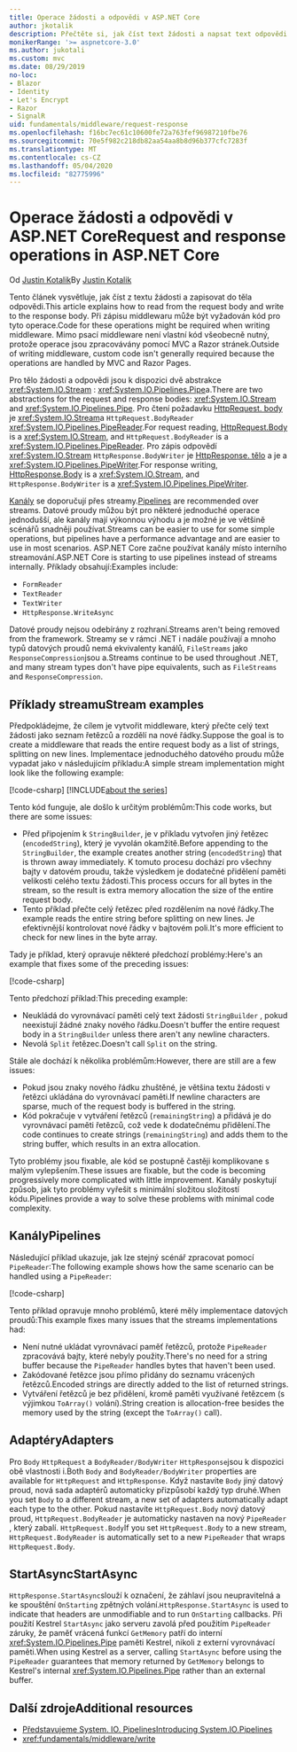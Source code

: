 ```yaml
---
title: Operace žádosti a odpovědi v ASP.NET Core
author: jkotalik
description: Přečtěte si, jak číst text žádosti a napsat text odpovědi v ASP.NET Core.
monikerRange: '>= aspnetcore-3.0'
ms.author: jukotali
ms.custom: mvc
ms.date: 08/29/2019
no-loc:
- Blazor
- Identity
- Let's Encrypt
- Razor
- SignalR
uid: fundamentals/middleware/request-response
ms.openlocfilehash: f16bc7ec61c10600fe72a763fef96987210fbe76
ms.sourcegitcommit: 70e5f982c218db82aa54aa8b8d96b377cfc7283f
ms.translationtype: MT
ms.contentlocale: cs-CZ
ms.lasthandoff: 05/04/2020
ms.locfileid: "82775996"
---
```

# <a name="request-and-response-operations-in-aspnet-core"></a><span data-ttu-id="480ac-103">Operace žádosti a odpovědi v ASP.NET Core</span><span class="sxs-lookup"><span data-stu-id="480ac-103">Request and response operations in ASP.NET Core</span></span>

<span data-ttu-id="480ac-104">Od [Justin Kotalik](https://github.com/jkotalik)</span><span class="sxs-lookup"><span data-stu-id="480ac-104">By [Justin Kotalik](https://github.com/jkotalik)</span></span>

<span data-ttu-id="480ac-105">Tento článek vysvětluje, jak číst z textu žádosti a zapisovat do těla odpovědi.</span><span class="sxs-lookup"><span data-stu-id="480ac-105">This article explains how to read from the request body and write to the response body.</span></span> <span data-ttu-id="480ac-106">Při zápisu middlewaru může být vyžadován kód pro tyto operace.</span><span class="sxs-lookup"><span data-stu-id="480ac-106">Code for these operations might be required when writing middleware.</span></span> <span data-ttu-id="480ac-107">Mimo psací middleware není vlastní kód všeobecně nutný, protože operace jsou zpracovávány pomocí MVC a Razor stránek.</span><span class="sxs-lookup"><span data-stu-id="480ac-107">Outside of writing middleware, custom code isn't generally required because the operations are handled by MVC and Razor Pages.</span></span>

<span data-ttu-id="480ac-108">Pro tělo žádosti a odpovědi jsou k dispozici dvě abstrakce <xref:System.IO.Stream> : <xref:System.IO.Pipelines.Pipe>a.</span><span class="sxs-lookup"><span data-stu-id="480ac-108">There are two abstractions for the request and response bodies: <xref:System.IO.Stream> and <xref:System.IO.Pipelines.Pipe>.</span></span> <span data-ttu-id="480ac-109">Pro čtení požadavku [HttpRequest. body](xref:Microsoft.AspNetCore.Http.HttpRequest.Body) je <xref:System.IO.Stream>a `HttpRequest.BodyReader` <xref:System.IO.Pipelines.PipeReader>.</span><span class="sxs-lookup"><span data-stu-id="480ac-109">For request reading, [HttpRequest.Body](xref:Microsoft.AspNetCore.Http.HttpRequest.Body) is a <xref:System.IO.Stream>, and `HttpRequest.BodyReader` is a <xref:System.IO.Pipelines.PipeReader>.</span></span> <span data-ttu-id="480ac-110">Pro zápis odpovědí <xref:System.IO.Stream> `HttpResponse.BodyWriter` je [HttpResponse. tělo](xref:Microsoft.AspNetCore.Http.HttpResponse.Body) a je a <xref:System.IO.Pipelines.PipeWriter>.</span><span class="sxs-lookup"><span data-stu-id="480ac-110">For response writing, [HttpResponse.Body](xref:Microsoft.AspNetCore.Http.HttpResponse.Body) is a <xref:System.IO.Stream>, and `HttpResponse.BodyWriter` is a <xref:System.IO.Pipelines.PipeWriter>.</span></span>

<span data-ttu-id="480ac-111">[Kanály](/dotnet/standard/io/pipelines) se doporučují přes streamy.</span><span class="sxs-lookup"><span data-stu-id="480ac-111">[Pipelines](/dotnet/standard/io/pipelines) are recommended over streams.</span></span> <span data-ttu-id="480ac-112">Datové proudy můžou být pro některé jednoduché operace jednodušší, ale kanály mají výkonnou výhodu a je možné je ve většině scénářů snadněji používat.</span><span class="sxs-lookup"><span data-stu-id="480ac-112">Streams can be easier to use for some simple operations, but pipelines have a performance advantage and are easier to use in most scenarios.</span></span> <span data-ttu-id="480ac-113">ASP.NET Core začne používat kanály místo interního streamování.</span><span class="sxs-lookup"><span data-stu-id="480ac-113">ASP.NET Core is starting to use pipelines instead of streams internally.</span></span> <span data-ttu-id="480ac-114">Příklady obsahují:</span><span class="sxs-lookup"><span data-stu-id="480ac-114">Examples include:</span></span>

* `FormReader`
* `TextReader`
* `TextWriter`
* `HttpResponse.WriteAsync`

<span data-ttu-id="480ac-115">Datové proudy nejsou odebírány z rozhraní.</span><span class="sxs-lookup"><span data-stu-id="480ac-115">Streams aren't being removed from the framework.</span></span> <span data-ttu-id="480ac-116">Streamy se v rámci .NET i nadále používají a mnoho typů datových proudů nemá ekvivalenty kanálů, `FileStreams` jako `ResponseCompression`jsou a.</span><span class="sxs-lookup"><span data-stu-id="480ac-116">Streams continue to be used throughout .NET, and many stream types don't have pipe equivalents, such as `FileStreams` and `ResponseCompression`.</span></span>

## <a name="stream-examples"></a><span data-ttu-id="480ac-117">Příklady streamu</span><span class="sxs-lookup"><span data-stu-id="480ac-117">Stream examples</span></span>

<span data-ttu-id="480ac-118">Předpokládejme, že cílem je vytvořit middleware, který přečte celý text žádosti jako seznam řetězců a rozdělí na nové řádky.</span><span class="sxs-lookup"><span data-stu-id="480ac-118">Suppose the goal is to create a middleware that reads the entire request body as a list of strings, splitting on new lines.</span></span> <span data-ttu-id="480ac-119">Implementace jednoduchého datového proudu může vypadat jako v následujícím příkladu:</span><span class="sxs-lookup"><span data-stu-id="480ac-119">A simple stream implementation might look like the following example:</span></span>

[!code-csharp[](request-response/samples/3.x/RequestResponseSample/Startup.cs?name=GetListOfStringsFromStream)]
[!INCLUDE[about the series](~/includes/code-comments-loc.md)]

<span data-ttu-id="480ac-120">Tento kód funguje, ale došlo k určitým problémům:</span><span class="sxs-lookup"><span data-stu-id="480ac-120">This code works, but there are some issues:</span></span>

* <span data-ttu-id="480ac-121">Před připojením k `StringBuilder`, je v příkladu vytvořen jiný řetězec (`encodedString`), který je vyvolán okamžitě.</span><span class="sxs-lookup"><span data-stu-id="480ac-121">Before appending to the `StringBuilder`, the example creates another string (`encodedString`) that is thrown away immediately.</span></span> <span data-ttu-id="480ac-122">K tomuto procesu dochází pro všechny bajty v datovém proudu, takže výsledkem je dodatečné přidělení paměti velikosti celého textu žádosti.</span><span class="sxs-lookup"><span data-stu-id="480ac-122">This process occurs for all bytes in the stream, so the result is extra memory allocation the size of the entire request body.</span></span>
* <span data-ttu-id="480ac-123">Tento příklad přečte celý řetězec před rozdělením na nové řádky.</span><span class="sxs-lookup"><span data-stu-id="480ac-123">The example reads the entire string before splitting on new lines.</span></span> <span data-ttu-id="480ac-124">Je efektivnější kontrolovat nové řádky v bajtovém poli.</span><span class="sxs-lookup"><span data-stu-id="480ac-124">It's more efficient to check for new lines in the byte array.</span></span>

<span data-ttu-id="480ac-125">Tady je příklad, který opravuje některé předchozí problémy:</span><span class="sxs-lookup"><span data-stu-id="480ac-125">Here's an example that fixes some of the preceding issues:</span></span>

[!code-csharp[](request-response/samples/3.x/RequestResponseSample/Startup.cs?name=GetListOfStringsFromStreamMoreEfficient)]

<span data-ttu-id="480ac-126">Tento předchozí příklad:</span><span class="sxs-lookup"><span data-stu-id="480ac-126">This preceding example:</span></span>

* <span data-ttu-id="480ac-127">Neukládá do vyrovnávací paměti celý text žádosti `StringBuilder` , pokud neexistují žádné znaky nového řádku.</span><span class="sxs-lookup"><span data-stu-id="480ac-127">Doesn't buffer the entire request body in a `StringBuilder` unless there aren't any newline characters.</span></span>
* <span data-ttu-id="480ac-128">Nevolá `Split` řetězec.</span><span class="sxs-lookup"><span data-stu-id="480ac-128">Doesn't call `Split` on the string.</span></span>

<span data-ttu-id="480ac-129">Stále ale dochází k několika problémům:</span><span class="sxs-lookup"><span data-stu-id="480ac-129">However, there are still are a few issues:</span></span>

* <span data-ttu-id="480ac-130">Pokud jsou znaky nového řádku zhuštěné, je většina textu žádosti v řetězci ukládána do vyrovnávací paměti.</span><span class="sxs-lookup"><span data-stu-id="480ac-130">If newline characters are sparse, much of the request body is buffered in the string.</span></span>
* <span data-ttu-id="480ac-131">Kód pokračuje v vytváření řetězců (`remainingString`) a přidává je do vyrovnávací paměti řetězců, což vede k dodatečnému přidělení.</span><span class="sxs-lookup"><span data-stu-id="480ac-131">The code continues to create strings (`remainingString`) and adds them to the string buffer, which results in an extra allocation.</span></span>

<span data-ttu-id="480ac-132">Tyto problémy jsou fixable, ale kód se postupně častěji komplikovane s malým vylepšením.</span><span class="sxs-lookup"><span data-stu-id="480ac-132">These issues are fixable, but the code is becoming progressively more complicated with little improvement.</span></span> <span data-ttu-id="480ac-133">Kanály poskytují způsob, jak tyto problémy vyřešit s minimální složitou složitostí kódu.</span><span class="sxs-lookup"><span data-stu-id="480ac-133">Pipelines provide a way to solve these problems with minimal code complexity.</span></span>

## <a name="pipelines"></a><span data-ttu-id="480ac-134">Kanály</span><span class="sxs-lookup"><span data-stu-id="480ac-134">Pipelines</span></span>

<span data-ttu-id="480ac-135">Následující příklad ukazuje, jak lze stejný scénář zpracovat pomocí `PipeReader`:</span><span class="sxs-lookup"><span data-stu-id="480ac-135">The following example shows how the same scenario can be handled using a `PipeReader`:</span></span>

[!code-csharp[](request-response/samples/3.x/RequestResponseSample/Startup.cs?name=GetListOfStringFromPipe)]

<span data-ttu-id="480ac-136">Tento příklad opravuje mnoho problémů, které měly implementace datových proudů:</span><span class="sxs-lookup"><span data-stu-id="480ac-136">This example fixes many issues that the streams implementations had:</span></span>

* <span data-ttu-id="480ac-137">Není nutné ukládat vyrovnávací paměť řetězců, protože `PipeReader` zpracovává bajty, které nebyly použity.</span><span class="sxs-lookup"><span data-stu-id="480ac-137">There's no need for a string buffer because the `PipeReader` handles bytes that haven't been used.</span></span>
* <span data-ttu-id="480ac-138">Zakódované řetězce jsou přímo přidány do seznamu vrácených řetězců.</span><span class="sxs-lookup"><span data-stu-id="480ac-138">Encoded strings are directly added to the list of returned strings.</span></span>
* <span data-ttu-id="480ac-139">Vytváření řetězců je bez přidělení, kromě paměti využívané řetězcem (s výjimkou `ToArray()` volání).</span><span class="sxs-lookup"><span data-stu-id="480ac-139">String creation is allocation-free besides the memory used by the string (except the `ToArray()` call).</span></span>

## <a name="adapters"></a><span data-ttu-id="480ac-140">Adaptéry</span><span class="sxs-lookup"><span data-stu-id="480ac-140">Adapters</span></span>

<span data-ttu-id="480ac-141">Pro `Body` `HttpRequest` a `BodyReader/BodyWriter` `HttpResponse`jsou k dispozici obě vlastnosti i.</span><span class="sxs-lookup"><span data-stu-id="480ac-141">Both `Body` and `BodyReader/BodyWriter` properties are available for `HttpRequest` and `HttpResponse`.</span></span> <span data-ttu-id="480ac-142">Když nastavíte `Body` jiný datový proud, nová sada adaptérů automaticky přizpůsobí každý typ druhé.</span><span class="sxs-lookup"><span data-stu-id="480ac-142">When you set `Body` to a different stream, a new set of adapters automatically adapt each type to the other.</span></span> <span data-ttu-id="480ac-143">Pokud nastavíte `HttpRequest.Body` nový datový proud, `HttpRequest.BodyReader` je automaticky nastaven na nový `PipeReader` , který zabalí. `HttpRequest.Body`</span><span class="sxs-lookup"><span data-stu-id="480ac-143">If you set `HttpRequest.Body` to a new stream, `HttpRequest.BodyReader` is automatically set to a new `PipeReader` that wraps `HttpRequest.Body`.</span></span>

## <a name="startasync"></a><span data-ttu-id="480ac-144">StartAsync</span><span class="sxs-lookup"><span data-stu-id="480ac-144">StartAsync</span></span>

<span data-ttu-id="480ac-145">`HttpResponse.StartAsync`slouží k označení, že záhlaví jsou neupravitelná a ke spouštění `OnStarting` zpětných volání.</span><span class="sxs-lookup"><span data-stu-id="480ac-145">`HttpResponse.StartAsync` is used to indicate that headers are unmodifiable and to run `OnStarting` callbacks.</span></span> <span data-ttu-id="480ac-146">Při použití Kestrel `StartAsync` jako serveru zavolá před použitím `PipeReader` záruky, že paměť vrácená funkcí `GetMemory` patří do interní <xref:System.IO.Pipelines.Pipe> paměti Kestrel, nikoli z externí vyrovnávací paměti.</span><span class="sxs-lookup"><span data-stu-id="480ac-146">When using Kestrel as a server, calling `StartAsync` before using the `PipeReader` guarantees that memory returned by `GetMemory` belongs to Kestrel's internal <xref:System.IO.Pipelines.Pipe> rather than an external buffer.</span></span>

## <a name="additional-resources"></a><span data-ttu-id="480ac-147">Další zdroje</span><span class="sxs-lookup"><span data-stu-id="480ac-147">Additional resources</span></span>

* [<span data-ttu-id="480ac-148">Představujeme System. IO. Pipelines</span><span class="sxs-lookup"><span data-stu-id="480ac-148">Introducing System.IO.Pipelines</span></span>](https://devblogs.microsoft.com/dotnet/system-io-pipelines-high-performance-io-in-net/)
* <xref:fundamentals/middleware/write>

